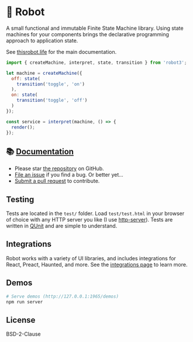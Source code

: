 # 🤖 Robot

A small functional and immutable Finite State Machine library. Using state machines for your components brings the declarative programming approach to application state.

See [thisrobot.life](https://thisrobot.life/) for the main documentation.

```js
import { createMachine, interpret, state, transition } from 'robot3';

let machine = createMachine({
  off: state(
    transition('toggle', 'on')
  ),
  on: state(
    transition('toggle', 'off')
  )
});

const service = interpret(machine, () => {
  render();
});
```

## 📚 [Documentation](https://thisrobot.life/)

* Please star [the repository](https://github.com/matthewp/robot) on GitHub.
* [File an issue](https://github.com/matthewp/robot/issues) if you find a bug. Or better yet...
* [Submit a pull request](https://github.com/matthewp/robot/compare) to contribute.

## Testing

Tests are located in the `test/` folder. Load `test/test.html` in your browser of choice with any HTTP server you like (I use [http-server](https://www.npmjs.com/package/http-server)). Tests are written in [QUnit](https://qunitjs.com/) and are simple to understand.

## Integrations

Robot works with a variety of UI libraries, and includes integrations for React, Preact, Haunted, and more. See the [integrations page](https://thisrobot.life/integrations.html) to learn more.

## Demos

```sh
# Serve demos (http://127.0.0.1:1965/demos)
npm run server
```

## License

BSD-2-Clause
